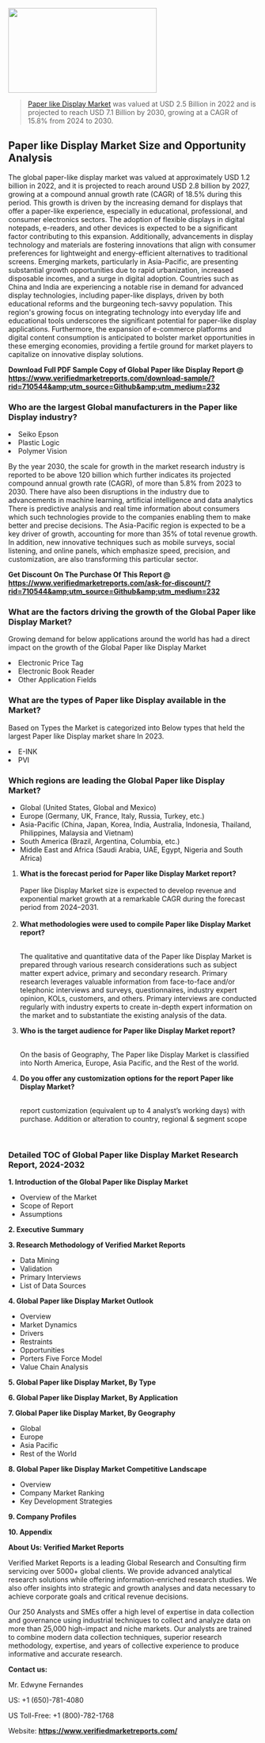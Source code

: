 <img src="https://ffe5etoiles.com/wp-content/uploads/2024/12/MST1-300x171.png" alt="" width="300" height="171" class="alignnone size-medium wp-image-20088" /><blockquote><p><p><a href="https://www.verifiedmarketreports.com/download-sample/?rid=710544&utm_source=Github&utm_medium=232" target="_blank">Paper like Display Market</a> was valued at USD 2.5 Billion in 2022 and is projected to reach USD 7.1 Billion by 2030, growing at a CAGR of 15.8% from 2024 to 2030.</p></blockquote><p><h2>Paper like Display Market Size and Opportunity Analysis</h2> The global paper-like display market was valued at approximately USD 1.2 billion in 2022, and it is projected to reach around USD 2.8 billion by 2027, growing at a compound annual growth rate (CAGR) of 18.5% during this period. This growth is driven by the increasing demand for displays that offer a paper-like experience, especially in educational, professional, and consumer electronics sectors. The adoption of flexible displays in digital notepads, e-readers, and other devices is expected to be a significant factor contributing to this expansion. Additionally, advancements in display technology and materials are fostering innovations that align with consumer preferences for lightweight and energy-efficient alternatives to traditional screens. Emerging markets, particularly in Asia-Pacific, are presenting substantial growth opportunities due to rapid urbanization, increased disposable incomes, and a surge in digital adoption. Countries such as China and India are experiencing a notable rise in demand for advanced display technologies, including paper-like displays, driven by both educational reforms and the burgeoning tech-savvy population. This region's growing focus on integrating technology into everyday life and educational tools underscores the significant potential for paper-like display applications. Furthermore, the expansion of e-commerce platforms and digital content consumption is anticipated to bolster market opportunities in these emerging economies, providing a fertile ground for market players to capitalize on innovative display solutions. </p><p class=""><strong>Download Full PDF Sample Copy of Global Paper like Display Report @ <a href="https://www.verifiedmarketreports.com/download-sample/?rid=710544&amp;utm_source=Github&amp;utm_medium=232" target="_blank">https://www.verifiedmarketreports.com/download-sample/?rid=710544&amp;utm_source=Github&amp;utm_medium=232</a></strong></p><h3 id="" class="">Who are the largest Global manufacturers in the Paper like Display industry?</h3><p><li>Seiko Epson</li><li> Plastic Logic</li><li> Polymer Vision</li></p><div class=""><div class="" dir="" data-message-author-role="" data-message-id="" data-message-model-slug=""><div class=""><div class=""><div class=""><div class="" dir="" data-message-author-role="" data-message-id="" data-message-model-slug=""><div class=""><div class=""><p>By the year 2030, the scale for growth in the market research industry is reported to be above 120 billion which further indicates its projected compound annual growth rate (CAGR), of more than 5.8% from 2023 to 2030. There have also been disruptions in the industry due to advancements in machine learning, artificial intelligence and data analytics There is predictive analysis and real time information about consumers which such technologies provide to the companies enabling them to make better and precise decisions. The Asia-Pacific region is expected to be a key driver of growth, accounting for more than 35% of total revenue growth. In addition, new innovative techniques such as mobile surveys, social listening, and online panels, which emphasize speed, precision, and customization, are also transforming this particular sector.</p><p><strong>Get Discount On The Purchase Of This Report @&nbsp; <a href="https://www.verifiedmarketreports.com/ask-for-discount/?rid=710544&amp;utm_source=Github&amp;utm_medium=232" target="_blank">https://www.verifiedmarketreports.com/ask-for-discount/?rid=710544&amp;utm_source=Github&amp;utm_medium=232</a></strong></p></div></div></div></div></div></div></div></div><h3 id="" class="">What are the factors driving the growth of the Global Paper like Display Market?</h3><p id="" class="">Growing demand for below applications around the world has had a direct impact on the growth of the Global Paper like Display Market</p><p id="" class=""><li>Electronic Price Tag</li><li> Electronic Book Reader</li><li> Other Application Fields</li></p><h3 id="" class="">What are the types of Paper like Display available in the Market?</h3><p id="" class="">Based on Types the Market is categorized into Below types that held the largest Paper like Display market share In 2023.</p><p id="" class=""><li>E-INK</li><li> PVI</li></p><h3 id="" class="">Which regions are leading the Global Paper like Display Market?</h3><ul><li>Global (United States, Global and Mexico)</li><li>Europe (Germany, UK, France, Italy, Russia, Turkey, etc.)</li><li>Asia-Pacific (China, Japan, Korea, India, Australia, Indonesia, Thailand, Philippines, Malaysia and Vietnam)</li><li>South America (Brazil, Argentina, Columbia, etc.)</li><li>Middle East and Africa (Saudi Arabia, UAE, Egypt, Nigeria and South Africa)</li></ul><p><ol><li><strong>What is the forecast period for Paper like Display Market report?<br /></strong><br /><span data-sheets-root="1" data-sheets-value="{&quot;1&quot;:2,&quot;2&quot;:&quot;XXXX size is expected to develop revenue and exponential market growth at a remarkable CAGR during the forecast period from 2024&ndash;2030.&quot;}" data-sheets-userformat="{&quot;2&quot;:12674,&quot;4&quot;:{&quot;1&quot;:2,&quot;2&quot;:16776960},&quot;10&quot;:2,&quot;11&quot;:0,&quot;15&quot;:&quot;Arial&quot;,&quot;16&quot;:12}">Paper like Display Market size is expected to develop revenue and exponential market growth at a remarkable CAGR during the forecast period from 2024&ndash;2031.</span><br /><br /></li><li><strong>What methodologies were used to compile Paper like Display Market report?<br /><br /></strong><p>The qualitative and quantitative data of the&nbsp;Paper like Display Market is prepared through various research considerations such as subject matter expert advice, primary and secondary research. Primary research leverages valuable information from face-to-face and/or telephonic interviews and surveys, questionnaires, industry expert opinion, KOLs, customers, and others. Primary interviews are conducted regularly with industry experts to create in-depth expert information on the market and to substantiate the existing analysis of the data.&nbsp;</p></li><li><strong>Who is the target audience for Paper like Display Market report?<br /><br /></strong><p>On the basis of Geography, The&nbsp;Paper like Display Market is classified into North America, Europe, Asia Pacific, and the Rest of the world.</p></li><li><strong>Do you offer any customization options for the report Paper like Display Market?<br /><br /></strong><p>report customization (equivalent up to 4 analyst&rsquo;s working days) with purchase. Addition or alteration to country, regional &amp; segment scope</p><p>&nbsp;</p></li></ol></p><h3 id="" class="">Detailed TOC of Global Paper like Display Market Research Report, 2024-2032</h3><p id="" class=""><strong>1. Introduction of the Global Paper like Display Market</strong></p><ul><li>Overview of the Market</li><li>Scope of Report</li><li>Assumptions</li></ul><p id="" class=""><strong>2. Executive Summary</strong></p><p id="" class=""><strong>3. Research Methodology of&nbsp;Verified Market Reports</strong></p><ul><li>Data Mining</li><li>Validation</li><li>Primary Interviews</li><li>List of Data Sources</li></ul><p id="" class=""><strong>4. Global Paper like Display Market Outlook</strong></p><ul><li>Overview</li><li>Market Dynamics</li><li>Drivers</li><li>Restraints</li><li>Opportunities</li><li>Porters Five Force Model</li><li>Value Chain Analysis</li></ul><p id="" class=""><strong>5. Global Paper like Display Market, By&nbsp;Type</strong></p><p id="" class=""><strong>6. Global Paper like Display Market, By Application</strong></p><p id="" class=""><strong>7. Global Paper like Display Market, By Geography</strong></p><ul><li>Global</li><li>Europe</li><li>Asia Pacific</li><li>Rest of the World</li></ul><p id="" class=""><strong>8. Global Paper like Display Market Competitive Landscape</strong></p><ul><li>Overview</li><li>Company Market Ranking</li><li>Key Development Strategies</li></ul><p id="" class=""><strong>9. Company Profiles</strong></p><p id="" class=""><strong>10. Appendix</strong></p><p id="" class=""><strong>About Us: Verified Market Reports</strong></p><p id="" class="">Verified Market Reports is a leading Global Research and Consulting firm servicing over 5000+ global clients. We provide advanced analytical research solutions while offering information-enriched research studies. We also offer insights into strategic and growth analyses and data necessary to achieve corporate goals and critical revenue decisions.</p><p id="" class="">Our 250 Analysts and SMEs offer a high level of expertise in data collection and governance using industrial techniques to collect and analyze data on more than 25,000 high-impact and niche markets. Our analysts are trained to combine modern data collection techniques, superior research methodology, expertise, and years of collective experience to produce informative and accurate research.</p><p id="" class=""><strong>Contact us:</strong></p><p id="" class="">Mr. Edwyne Fernandes</p><p id="" class="">US: +1 (650)-781-4080</p><p id="" class="">US Toll-Free: +1 (800)-782-1768</p><p id="" class="">Website: <a target="" data-test-app-aware-link=""><strong>https://www.verifiedmarketreports.com/</strong></a></p>
